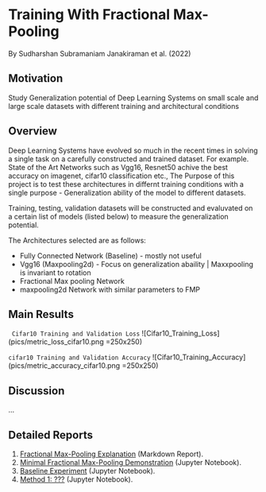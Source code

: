 # Training With Fractional Max-Pooling

By Sudharshan Subramaniam Janakiraman et al. (2022)

## Motivation

Study Generalization potential of Deep Learning Systems on small scale and large scale datasets with different training and architectural conditions

## Overview

Deep Learning Systems have evolved so much in the recent times in solving a single task on a carefully constructed and trained dataset. For example. State of the Art Networks such as Vgg16, Resnet50 achive the best accuracy on imagenet, cifar10 classification etc., The Purpose of this project is to test these architectures in differnt training conditions with a single purpose - Generalization ability of the model to different datasets.

Training, testing, validation datasets will be constructed and evaluvated on a certain list of models (listed below) to measure the generalization potential.

The Architectures selected are as follows:
- Fully Connected Network (Baseline) - mostly not useful
- Vgg16 (Maxpooling2d) - Focus on generalization abaility | Maxxpooling is invariant to rotation
- Fractional Max pooling Network 
- maxpooling2d Network with similar parameters to FMP

## Main Results

``` Cifar10 Training and Validation Loss```
![Cifar10_Training_Loss](pics/metric_loss_cifar10.png =250x250)

``` cifar10 Training and Validation Accuracy ```
![Cifar10_Training_Accuracy](pics/metric_accuracy_cifar10.png =250x250)

## Discussion

...

## Detailed Reports


 1. [Fractional Max-Pooling Explanation](reports/frac_max_pooling_explanation.md) (Markdown Report).
 2. [Minimal Fractional Max-Pooling Demonstration](reports/min_frac_max_pooling_demo.ipynb) (Jupyter Notebook).
 3. [Baseline Experiment](reports/baseline_experiment.ipynb) (Jupyter Notebook).
 4. [Method 1: ???](reports/method1_experiment.ipynb) (Jupyter Notebook).
